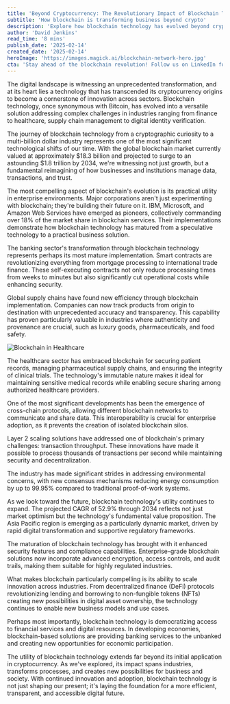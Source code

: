 ```yaml
---
title: 'Beyond Cryptocurrency: The Revolutionary Impact of Blockchain Technology Across Industries'
subtitle: 'How blockchain is transforming business beyond crypto'
description: 'Explore how blockchain technology has evolved beyond cryptocurrency to revolutionize industries from finance to healthcare. With a global market projected to reach $1.8 trillion by 2034, blockchain is transforming business processes, enabling new models of trust, and democratizing access to digital services.'
author: 'David Jenkins'
read_time: '8 mins'
publish_date: '2025-02-14'
created_date: '2025-02-14'
heroImage: 'https://images.magick.ai/blockchain-network-hero.jpg'
cta: 'Stay ahead of the blockchain revolution! Follow us on LinkedIn for daily insights into how this transformative technology is reshaping industries and creating new opportunities across the global economy.'
---
```


The digital landscape is witnessing an unprecedented transformation, and at its heart lies a technology that has transcended its cryptocurrency origins to become a cornerstone of innovation across sectors. Blockchain technology, once synonymous with Bitcoin, has evolved into a versatile solution addressing complex challenges in industries ranging from finance to healthcare, supply chain management to digital identity verification.

The journey of blockchain technology from a cryptographic curiosity to a multi-billion dollar industry represents one of the most significant technological shifts of our time. With the global blockchain market currently valued at approximately $18.3 billion and projected to surge to an astounding $1.8 trillion by 2034, we're witnessing not just growth, but a fundamental reimagining of how businesses and institutions manage data, transactions, and trust.

The most compelling aspect of blockchain's evolution is its practical utility in enterprise environments. Major corporations aren't just experimenting with blockchain; they're building their future on it. IBM, Microsoft, and Amazon Web Services have emerged as pioneers, collectively commanding over 18% of the market share in blockchain services. Their implementations demonstrate how blockchain technology has matured from a speculative technology to a practical business solution.

The banking sector's transformation through blockchain technology represents perhaps its most mature implementation. Smart contracts are revolutionizing everything from mortgage processing to international trade finance. These self-executing contracts not only reduce processing times from weeks to minutes but also significantly cut operational costs while enhancing security.

Global supply chains have found new efficiency through blockchain implementation. Companies can now track products from origin to destination with unprecedented accuracy and transparency. This capability has proven particularly valuable in industries where authenticity and provenance are crucial, such as luxury goods, pharmaceuticals, and food safety.

![Blockchain in Healthcare](https://i.magick.ai/blockchain-healthcare-content.jpg)

The healthcare sector has embraced blockchain for securing patient records, managing pharmaceutical supply chains, and ensuring the integrity of clinical trials. The technology's immutable nature makes it ideal for maintaining sensitive medical records while enabling secure sharing among authorized healthcare providers.

One of the most significant developments has been the emergence of cross-chain protocols, allowing different blockchain networks to communicate and share data. This interoperability is crucial for enterprise adoption, as it prevents the creation of isolated blockchain silos.

Layer 2 scaling solutions have addressed one of blockchain's primary challenges: transaction throughput. These innovations have made it possible to process thousands of transactions per second while maintaining security and decentralization.

The industry has made significant strides in addressing environmental concerns, with new consensus mechanisms reducing energy consumption by up to 99.95% compared to traditional proof-of-work systems.

As we look toward the future, blockchain technology's utility continues to expand. The projected CAGR of 52.9% through 2034 reflects not just market optimism but the technology's fundamental value proposition. The Asia Pacific region is emerging as a particularly dynamic market, driven by rapid digital transformation and supportive regulatory frameworks.

The maturation of blockchain technology has brought with it enhanced security features and compliance capabilities. Enterprise-grade blockchain solutions now incorporate advanced encryption, access controls, and audit trails, making them suitable for highly regulated industries.

What makes blockchain particularly compelling is its ability to scale innovation across industries. From decentralized finance (DeFi) protocols revolutionizing lending and borrowing to non-fungible tokens (NFTs) creating new possibilities in digital asset ownership, the technology continues to enable new business models and use cases.

Perhaps most importantly, blockchain technology is democratizing access to financial services and digital resources. In developing economies, blockchain-based solutions are providing banking services to the unbanked and creating new opportunities for economic participation.

The utility of blockchain technology extends far beyond its initial application in cryptocurrency. As we've explored, its impact spans industries, transforms processes, and creates new possibilities for business and society. With continued innovation and adoption, blockchain technology is not just shaping our present; it's laying the foundation for a more efficient, transparent, and accessible digital future.